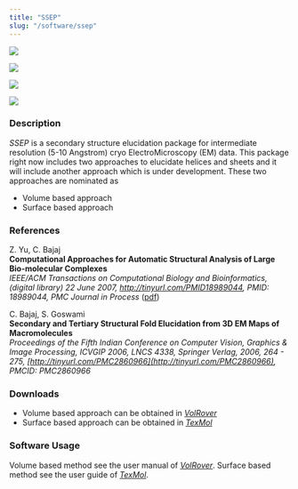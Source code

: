 ```yaml
---
title: "SSEP"
slug: "/software/ssep"
---
```


[![](https://cvcweb.oden.utexas.edu/cvcwp/wp-content/uploads/2021/06/1OEL_ss-2.png)](https://cvcweb.oden.utexas.edu/cvcwp/wp-content/uploads/2021/06/1OEL_ss-2.png)

[![](https://cvcweb.oden.utexas.edu/cvcwp/wp-content/uploads/2021/06/GroEL4Avol.png)](https://cvcweb.oden.utexas.edu/cvcwp/wp-content/uploads/2021/06/GroEL4Avol.png)

[![](https://cvcweb.oden.utexas.edu/cvcwp/wp-content/uploads/2021/06/subunit_ss.png)](https://cvcweb.oden.utexas.edu/cvcwp/wp-content/uploads/2021/06/subunit_ss.png)

[![](https://cvcweb.oden.utexas.edu/cvcwp/wp-content/uploads/2021/06/Samrat_ss.png)](https://cvcweb.oden.utexas.edu/cvcwp/wp-content/uploads/2021/06/Samrat_ss.png)

### Description

_SSEP_ is a secondary structure elucidation package for intermediate resolution (5-10 Angstrom) cryo ElectroMicroscopy (EM) data. This package right now includes two approaches to elucidate helices and sheets and it will include another approach which is under development. These two approaches are nominated as

*   Volume based approach
*   Surface based approach

### References

Z. Yu, C. Bajaj  
**Computational Approaches for Automatic Structural Analysis of Large Bio-molecular Complexes**  
_IEEE/ACM Transactions on Computational Biology and Bioinformatics, (digital library) 22 June 2007, http://tinyurl.com/PMID18989044, PMID: 18989044, PMC Journal in Process_ ([pdf](http://ieeexplore.ieee.org/iel5/8857/28002/101109TCBB200770226.pdf?isnumber=28002&arnumber=101109TCBB200770226))

C. Bajaj, S. Goswami  
**Secondary and Tertiary Structural Fold Elucidation from 3D EM Maps of Macromolecules**  
_Proceedings of the Fifth Indian Conference on Computer Vision, Graphics & Image Processing, ICVGIP 2006, LNCS 4338, Springer Verlag, 2006, 264 - 275, [http://tinyurl.com/PMC2860966](http://tinyurl.com/PMC2860966), PMCID: PMC2860966_

### Downloads

*   Volume based approach can be obtained in _[VolRover](https://www.cs.utexas.edu/~bajaj/cvc/software/volrover.shtml)_
*   Surface based approach can be obtained in _[TexMol](../texmol)_

### Software Usage

Volume based method see the user manual of _[VolRover](https://www.cs.utexas.edu/~bajaj/cvc/software/volrover.shtml)_. Surface based method see the user guide of _[TexMol](../texmol)_.